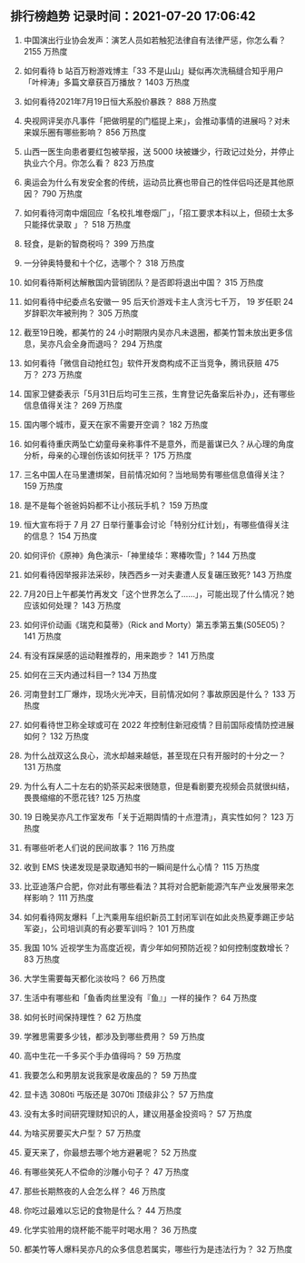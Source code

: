 
## 排行榜趋势 记录时间：2021-07-20 17:06:42
  
  1. 中国演出行业协会发声：演艺人员如若触犯法律自有法律严惩，你怎么看？ 2155 万热度
    
  2. 如何看待 b 站百万粉游戏博主「33 不是山山」疑似再次洗稿缝合知乎用户「叶梓涛」多篇文章获百万播放？ 1403 万热度
    
  3. 如何看待2021年7月19日恒大系股价暴跌？ 888 万热度
    
  4. 央视网评吴亦凡事件「把做明星的门槛提上来」，会推动事情的进展吗？对未来娱乐圈有哪些影响？ 856 万热度
    
  5. 山西一医生向患者要红包被举报，送 5000 块被嫌少，行政记过处分，并停止执业六个月。你怎么看？ 823 万热度
    
  6. 奥运会为什么有发安全套的传统，运动员比赛也带自己的性伴侣吗还是其他原因？ 790 万热度
    
  7. 如何看待河南中烟回应「名校扎堆卷烟厂」，「招工要求本科以上，但硕士太多只能择优录取 」？ 518 万热度
    
  8. 轻食，是新的智商税吗？ 399 万热度
    
  9. 一分钟奥特曼和十个亿，选哪个？ 318 万热度
    
  10. 如何看待斯柯达解散国内营销团队？是否即将退出中国？ 315 万热度
    
  11. 如何看待中纪委点名安徽一 95 后天价游戏卡主人贪污七千万， 19 岁任职 24 岁辞职次年被刑拘？ 305 万热度
    
  12. 截至19日晚，都美竹的 24 小时期限内吴亦凡未退圈，都美竹暂未放出更多信息，吴亦凡会全身而退吗？ 294 万热度
    
  13. 如何看待「微信自动抢红包」软件开发商构成不正当竞争，腾讯获赔 475 万？ 273 万热度
    
  14. 国家卫健委表示「5月31日后均可生三孩，生育登记先备案后补办」，还有哪些信息值得关注？ 269 万热度
    
  15. 国内哪个城市，夏天在家不需要开空调？ 182 万热度
    
  16. 如何看待重庆两坠亡幼童母亲称事件不是意外，而是蓄谋已久？从心理的角度分析，母亲的心理创伤该如何抚平？ 175 万热度
    
  17. 三名中国人在马里遭绑架，目前情况如何？当地局势有哪些信息值得关注？ 159 万热度
    
  18. 是不是每个爸爸妈妈都不让小孩玩手机？ 159 万热度
    
  19. 恒大宣布将于 7 月 27 日举行董事会讨论「特别分红计划」，有哪些值得关注的信息？ 154 万热度
    
  20. 如何评价《原神》角色演示-「神里绫华：寒椿吹雪」? 144 万热度
    
  21. 如何看待因举报非法采砂，陕西西乡一对夫妻遭人反复碾压致死? 143 万热度
    
  22. 7月20日上午都美竹再发文「这个世界怎么了……」，可能出现了什么情况？她应该如何处理？ 143 万热度
    
  23. 如何评价动画《瑞克和莫蒂》（Rick and Morty）第五季第五集(S05E05)？ 141 万热度
    
  24. 有没有踩屎感的运动鞋推荐的，用来跑步？ 141 万热度
    
  25. 如何在三天内通过科目一? 134 万热度
    
  26. 河南登封工厂爆炸，现场火光冲天，目前情况如何？事故原因是什么？ 133 万热度
    
  27. 如何看待世卫称全球或可在 2022 年控制住新冠疫情？目前国际疫情防控进展如何？ 132 万热度
    
  28. 为什么战双这么良心，流水却越来越低，甚至现在只有开服时的十分之一？ 131 万热度
    
  29. 为什么有人二十左右的奶茶买起来很随意，但是看剧要充视频会员就很纠结，畏畏缩缩的不愿花钱? 125 万热度
    
  30. 19 日晚吴亦凡工作室发布「关于近期舆情的十点澄清」，真实性如何？ 123 万热度
    
  31. 有哪些听老人们说的民间故事？ 116 万热度
    
  32. 收到 EMS 快递发现是录取通知书的一瞬间是什么心情？ 115 万热度
    
  33. 比亚迪落户合肥，你对此有哪些看法？其将对合肥新能源汽车产业发展带来怎样影响？ 111 万热度
    
  34. 如何看待网友爆料「上汽乘用车组织新员工封闭军训在如此炎热夏季踢正步站军姿」，公司培训真的有必要军训吗？ 101 万热度
    
  35. 我国 10% 近视学生为高度近视，青少年如何预防近视？如何控制度数增长？ 83 万热度
    
  36. 大学生需要每天都化淡妆吗？ 66 万热度
    
  37. 生活中有哪些和「鱼香肉丝里没有『鱼』」一样的操作？ 64 万热度
    
  38. 如何长时间保持理性？ 62 万热度
    
  39. 学雅思需要多少钱，都涉及到哪些费用？ 59 万热度
    
  40. 高中生花一千多买个手办值得吗？ 59 万热度
    
  41. 我要怎么和男朋友说我家是收废品的？ 59 万热度
    
  42. 显卡选 3080ti 丐版还是 3070ti 顶级非公？ 57 万热度
    
  43. 没有太多时间研究理财知识的人，建议用基金投资吗？ 57 万热度
    
  44. 为啥买房要买大户型？ 57 万热度
    
  45. 夏天来了，你最想去哪个地方避暑呢？ 52 万热度
    
  46. 有哪些笑死人不偿命的沙雕小句子？ 47 万热度
    
  47. 那些长期熬夜的人会怎么样？ 46 万热度
    
  48. 你吃过最难以忘记的食物是什么？ 44 万热度
    
  49. 化学实验用的烧杯能不能平时喝水用？ 36 万热度
    
  50. 都美竹等人爆料吴亦凡的众多信息若属实，哪些行为是违法行为？ 32 万热度
    